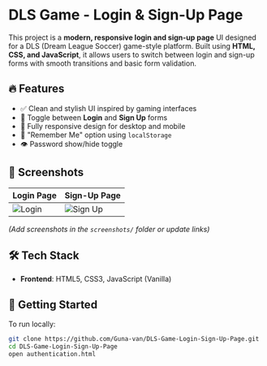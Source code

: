 # DLS Game - Login & Sign-Up Page

This project is a **modern, responsive login and sign-up page** UI designed for a DLS (Dream League Soccer) game-style platform. Built using **HTML, CSS, and JavaScript**, it allows users to switch between login and sign-up forms with smooth transitions and basic form validation.

## 🔥 Features

- ✅ Clean and stylish UI inspired by gaming interfaces
- 🔁 Toggle between **Login** and **Sign Up** forms
- 🎨 Fully responsive design for desktop and mobile
- 💾 "Remember Me" option using `localStorage`
- 👁️ Password show/hide toggle


## 📸 Screenshots

| Login Page | Sign-Up Page |
|------------|--------------|
| ![Login](screenshots/login.png) | ![Sign Up](screenshots/signup.png) |

*(Add screenshots in the `screenshots/` folder or update links)*

## 🛠️ Tech Stack

- **Frontend**: HTML5, CSS3, JavaScript (Vanilla)


## 🚀 Getting Started

To run locally:

```bash
git clone https://github.com/Guna-van/DLS-Game-Login-Sign-Up-Page.git
cd DLS-Game-Login-Sign-Up-Page
open authentication.html






